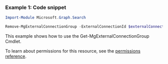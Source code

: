 ### Example 1: Code snippet

```powershellImport-Module Microsoft.Graph.Search

Remove-MgExternalConnectionGroup -ExternalConnectionId $externalConnectionId -ExternalGroupId $externalGroupId
```
This example shows how to use the Get-MgExternalConnectionGroup Cmdlet.
To learn about permissions for this resource, see the [permissions reference](/graph/permissions-reference).

